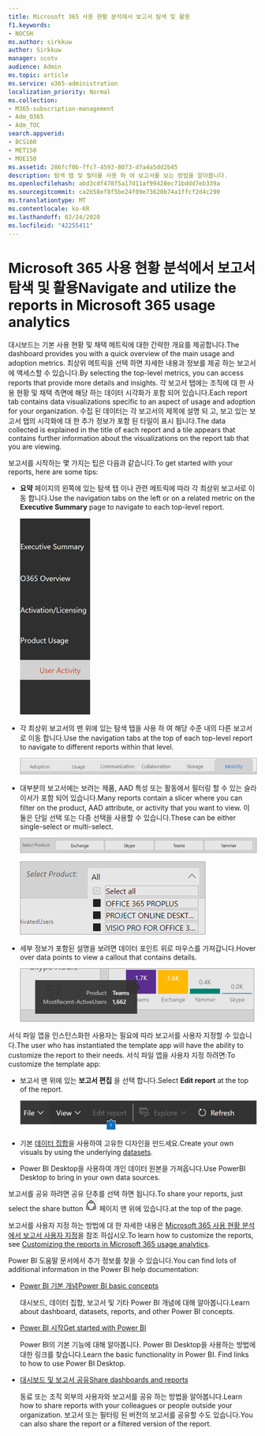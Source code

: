 ```yaml
---
title: Microsoft 365 사용 현황 분석에서 보고서 탐색 및 활용
f1.keywords:
- NOCSH
ms.author: sirkkuw
author: Sirkkuw
manager: scotv
audience: Admin
ms.topic: article
ms.service: o365-administration
localization_priority: Normal
ms.collection:
- M365-subscription-management
- Adm_O365
- Adm_TOC
search.appverid:
- BCS160
- MET150
- MOE150
ms.assetid: 286fcf0b-ffc7-4593-8073-d7a4a5dd2b45
description: 탐색 탭 및 필터를 사용 하 여 보고서를 보는 방법을 알아봅니다.
ms.openlocfilehash: abd3cdf478f5a17d11af99428ec71bddd7eb339a
ms.sourcegitcommit: ca2b58ef8f5be24f09e73620b74a1ffcf2d4c290
ms.translationtype: MT
ms.contentlocale: ko-KR
ms.lasthandoff: 02/24/2020
ms.locfileid: "42255411"
---
```

# <a name="navigate-and-utilize-the-reports-in-microsoft-365-usage-analytics"></a><span data-ttu-id="07ae1-103">Microsoft 365 사용 현황 분석에서 보고서 탐색 및 활용</span><span class="sxs-lookup"><span data-stu-id="07ae1-103">Navigate and utilize the reports in Microsoft 365 usage analytics</span></span>

<span data-ttu-id="07ae1-104">대시보드는 기본 사용 현황 및 채택 메트릭에 대한 간략한 개요를 제공합니다.</span><span class="sxs-lookup"><span data-stu-id="07ae1-104">The dashboard provides you with a quick overview of the main usage and adoption metrics.</span></span> <span data-ttu-id="07ae1-105">최상위 메트릭을 선택 하면 자세한 내용과 정보를 제공 하는 보고서에 액세스할 수 있습니다.</span><span class="sxs-lookup"><span data-stu-id="07ae1-105">By selecting the top-level metrics, you can access reports that provide more details and insights.</span></span> <span data-ttu-id="07ae1-106">각 보고서 탭에는 조직에 대 한 사용 현황 및 채택 측면에 해당 하는 데이터 시각화가 포함 되어 있습니다.</span><span class="sxs-lookup"><span data-stu-id="07ae1-106">Each report tab contains data visualizations specific to an aspect of usage and adoption for your organization.</span></span> <span data-ttu-id="07ae1-107">수집 된 데이터는 각 보고서의 제목에 설명 되 고, 보고 있는 보고서 탭의 시각화에 대 한 추가 정보가 포함 된 타일이 표시 됩니다.</span><span class="sxs-lookup"><span data-stu-id="07ae1-107">The data collected is explained in the title of each report and a tile appears that contains further information about the visualizations on the report tab that you are viewing.</span></span>

<span data-ttu-id="07ae1-108">보고서를 시작하는 몇 가지는 팁은 다음과 같습니다.</span><span class="sxs-lookup"><span data-stu-id="07ae1-108">To get started with your reports, here are some tips:</span></span>

- <span data-ttu-id="07ae1-109">**요약** 페이지의 왼쪽에 있는 탐색 탭 이나 관련 메트릭에 따라 각 최상위 보고서로 이동 합니다.</span><span class="sxs-lookup"><span data-stu-id="07ae1-109">Use the navigation tabs on the left or on a related metric on the **Executive Summary** page to navigate to each top-level report.</span></span>

    ![왼쪽의 탐색 탭을 표시 합니다.](../media/navigate-usage-analytics1.png)

- <span data-ttu-id="07ae1-111">각 최상위 보고서의 맨 위에 있는 탐색 탭을 사용 하 여 해당 수준 내의 다른 보고서로 이동 합니다.</span><span class="sxs-lookup"><span data-stu-id="07ae1-111">Use the navigation tabs at the top of each top-level report to navigate to different reports within that level.</span></span>

    ![각 보고서의 맨 위에 탐색 탭 표시](../media/navigate-usage-analytics2.png)

- <span data-ttu-id="07ae1-113">대부분의 보고서에는 보려는 제품, AAD 특성 또는 활동에서 필터링 할 수 있는 슬라이서가 포함 되어 있습니다.</span><span class="sxs-lookup"><span data-stu-id="07ae1-113">Many reports contain a slicer where you can filter on the product, AAD attribute, or activity that you want to view.</span></span> <span data-ttu-id="07ae1-114">이 둘은 단일 선택 또는 다중 선택을 사용할 수 있습니다.</span><span class="sxs-lookup"><span data-stu-id="07ae1-114">These can be either single-select or multi-select.</span></span>

    ![슬라이서 표시](../media/navigate-usage-analytics3.png)

    ![슬라이서 표시](../media/navigate-usage-analytics4.png)


- <span data-ttu-id="07ae1-117">세부 정보가 포함된 설명을 보려면 데이터 포인트 위로 마우스를 가져갑니다.</span><span class="sxs-lookup"><span data-stu-id="07ae1-117">Hover over data points to view a callout that contains details.</span></span>

    ![가리키기 예제 표시](../media/navigate-usage-analytics6.png)

<span data-ttu-id="07ae1-119">서식 파일 앱을 인스턴스화한 사용자는 필요에 따라 보고서를 사용자 지정할 수 있습니다.</span><span class="sxs-lookup"><span data-stu-id="07ae1-119">The user who has instantiated the template app will have the ability to customize the report to their needs.</span></span> <span data-ttu-id="07ae1-120">서식 파일 앱을 사용자 지정 하려면:</span><span class="sxs-lookup"><span data-stu-id="07ae1-120">To customize the template app:</span></span>

- <span data-ttu-id="07ae1-121">보고서 맨 위에 있는 **보고서 편집** 을 선택 합니다.</span><span class="sxs-lookup"><span data-stu-id="07ae1-121">Select **Edit report** at the top of the report.</span></span>

    ![편집 보고서 표시](../media/navigate-usage-analytics7.png)


- <span data-ttu-id="07ae1-123">기본 [데이터 집합](usage-analytics-data-model.md)을 사용하여 고유한 디자인을 만드세요.</span><span class="sxs-lookup"><span data-stu-id="07ae1-123">Create your own visuals by using the underlying [datasets](usage-analytics-data-model.md).</span></span>

- <span data-ttu-id="07ae1-124">Power BI Desktop을 사용하여 개인 데이터 원본을 가져옵니다.</span><span class="sxs-lookup"><span data-stu-id="07ae1-124">Use PowerBI Desktop to bring in your own data sources.</span></span>

<span data-ttu-id="07ae1-125">보고서를 공유 하려면 공유 단추를 선택 하면 됩니다.</span><span class="sxs-lookup"><span data-stu-id="07ae1-125">To share your reports, just select the share button</span></span> ![Power BI Share icon](../media/dbb0569d-2013-4f9d-ab9d-d01b09631b92.png) <span data-ttu-id="07ae1-127">페이지 맨 위에 있습니다.</span><span class="sxs-lookup"><span data-stu-id="07ae1-127">at the top of the page.</span></span>

<span data-ttu-id="07ae1-128">보고서를 사용자 지정 하는 방법에 대 한 자세한 내용은 [Microsoft 365 사용 현황 분석에서 보고서 사용자 지정](customize-reports.md)을 참조 하십시오.</span><span class="sxs-lookup"><span data-stu-id="07ae1-128">To learn how to customize the reports, see [Customizing the reports in Microsoft 365 usage analytics](customize-reports.md).</span></span>

<span data-ttu-id="07ae1-129">Power BI 도움말 문서에서 추가 정보를 찾을 수 있습니다.</span><span class="sxs-lookup"><span data-stu-id="07ae1-129">You can find lots of additional information in the Power BI help documentation:</span></span>

- [<span data-ttu-id="07ae1-130">Power BI 기본 개념</span><span class="sxs-lookup"><span data-stu-id="07ae1-130">Power BI basic concepts</span></span>](https://docs.microsoft.com/power-bi/service-basic-concepts)

    <span data-ttu-id="07ae1-131">대시보드, 데이터 집합, 보고서 및 기타 Power BI 개념에 대해 알아봅니다.</span><span class="sxs-lookup"><span data-stu-id="07ae1-131">Learn about dashboard, datasets, reports, and other Power BI concepts.</span></span>

- [<span data-ttu-id="07ae1-132">Power BI 시작</span><span class="sxs-lookup"><span data-stu-id="07ae1-132">Get started with Power BI</span></span>](https://docs.microsoft.com/power-bi/service-get-started?wt.mc_id=O365_Reports_PBI_contentpack)

    <span data-ttu-id="07ae1-p104">Power BI의 기본 기능에 대해 알아봅니다. Power BI Desktop을 사용하는 방법에 대한 링크를 찾습니다.</span><span class="sxs-lookup"><span data-stu-id="07ae1-p104">Learn the basic functionality in Power BI. Find links to how to use Power BI Desktop.</span></span>

- [<span data-ttu-id="07ae1-135">대시보드 및 보고서 공유</span><span class="sxs-lookup"><span data-stu-id="07ae1-135">Share dashboards and reports</span></span>](https://docs.microsoft.com/power-bi/service-share-dashboards)

    <span data-ttu-id="07ae1-136">동료 또는 조직 외부의 사용자와 보고서를 공유 하는 방법을 알아봅니다.</span><span class="sxs-lookup"><span data-stu-id="07ae1-136">Learn how to share reports with your colleagues or people outside your organization.</span></span> <span data-ttu-id="07ae1-137">보고서 또는 필터링 된 버전의 보고서를 공유할 수도 있습니다.</span><span class="sxs-lookup"><span data-stu-id="07ae1-137">You can also share the report or a filtered version of the report.</span></span>
